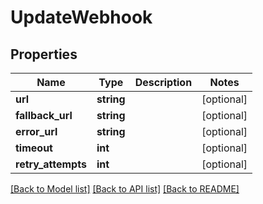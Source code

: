 # UpdateWebhook

## Properties
Name | Type | Description | Notes
------------ | ------------- | ------------- | -------------
**url** | **string** |  | [optional] 
**fallback_url** | **string** |  | [optional] 
**error_url** | **string** |  | [optional] 
**timeout** | **int** |  | [optional] 
**retry_attempts** | **int** |  | [optional] 

[[Back to Model list]](../README.md#documentation-for-models) [[Back to API list]](../README.md#documentation-for-api-endpoints) [[Back to README]](../README.md)



